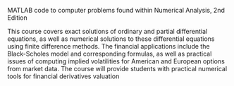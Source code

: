 MATLAB code to computer problems found within Numerical Analysis, 2nd Edition 

This course covers exact solutions of ordinary and partial differential equations, as well as numerical solutions to these differential equations using finite difference methods. The financial applications include the Black-Scholes model and corresponding formulas, as well as practical issues of computing implied volatilities for American and European options from market data. The course will provide students with practical numerical tools for financial derivatives valuation
